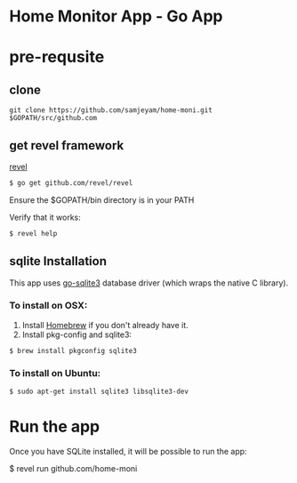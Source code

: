 Home Monitor App - Go App
=========================

# pre-requsite

## clone

```
git clone https://github.com/samjeyam/home-moni.git $GOPATH/src/github.com
```


## get revel framework
[revel](http://revel.github.io/)

```bash
$ go get github.com/revel/revel
```
Ensure the $GOPATH/bin directory is in your PATH 


Verify that it works:

```bash
$ revel help
```


## sqlite Installation

This app uses [go-sqlite3](https://github.com/mattn/go-sqlite3) database driver (which wraps the native C library). 


### To install on OSX:

1. Install [Homebrew](http://mxcl.github.com/homebrew/) if you don't already have it.
2. Install pkg-config and sqlite3:

~~~
$ brew install pkgconfig sqlite3
~~~

### To install on Ubuntu:

	$ sudo apt-get install sqlite3 libsqlite3-dev


# Run the app	

Once you have SQLite installed, it will be possible to run the  app:

$ revel run github.com/home-moni



